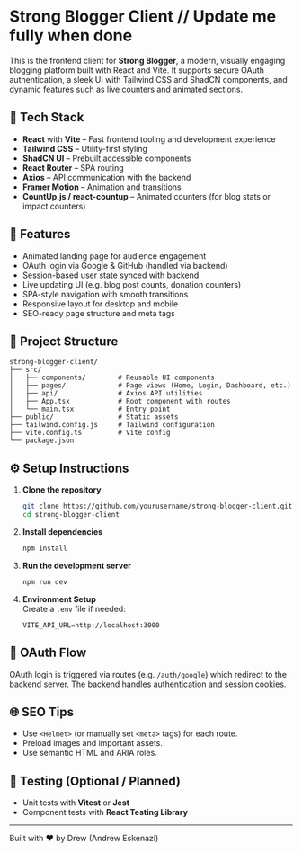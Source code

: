 # Strong Blogger Client // Update me fully when done

This is the frontend client for **Strong Blogger**, a modern, visually engaging blogging platform built with React and Vite. It supports secure OAuth authentication, a sleek UI with Tailwind CSS and ShadCN components, and dynamic features such as live counters and animated sections.

## 🧱 Tech Stack

- **React** with **Vite** – Fast frontend tooling and development experience
- **Tailwind CSS** – Utility-first styling
- **ShadCN UI** – Prebuilt accessible components
- **React Router** – SPA routing
- **Axios** – API communication with the backend
- **Framer Motion** – Animation and transitions
- **CountUp.js / react-countup** – Animated counters (for blog stats or impact counters)

## 🎯 Features

- Animated landing page for audience engagement
- OAuth login via Google & GitHub (handled via backend)
- Session-based user state synced with backend
- Live updating UI (e.g. blog post counts, donation counters)
- SPA-style navigation with smooth transitions
- Responsive layout for desktop and mobile
- SEO-ready page structure and meta tags

## 📁 Project Structure

```
strong-blogger-client/
├── src/
│   ├── components/        # Reusable UI components
│   ├── pages/             # Page views (Home, Login, Dashboard, etc.)
│   ├── api/               # Axios API utilities
│   ├── App.tsx            # Root component with routes
│   └── main.tsx           # Entry point
├── public/                # Static assets
├── tailwind.config.js     # Tailwind configuration
├── vite.config.ts         # Vite config
└── package.json
```

## ⚙️ Setup Instructions

1. **Clone the repository**

   ```bash
   git clone https://github.com/yourusername/strong-blogger-client.git
   cd strong-blogger-client
   ```

2. **Install dependencies**

   ```bash
   npm install
   ```

3. **Run the development server**

   ```bash
   npm run dev
   ```

4. **Environment Setup**  
   Create a `.env` file if needed:
   ```
   VITE_API_URL=http://localhost:3000
   ```

## 🔐 OAuth Flow

OAuth login is triggered via routes (e.g. `/auth/google`) which redirect to the backend server. The backend handles authentication and session cookies.

## 🌐 SEO Tips

- Use `<Helmet>` (or manually set `<meta>` tags) for each route.
- Preload images and important assets.
- Use semantic HTML and ARIA roles.

## 🧪 Testing (Optional / Planned)

- Unit tests with **Vitest** or **Jest**
- Component tests with **React Testing Library**

---

Built with ❤️ by Drew (Andrew Eskenazi)

